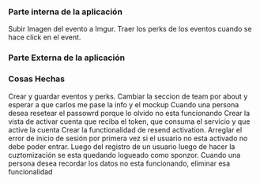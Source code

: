 ### Parte interna de la aplicación
Subir Imagen del evento a Imgur.
Traer los perks de los eventos cuando se hace click en el event.

### Parte Externa de la aplicación


### Cosas Hechas
Crear y guardar eventos y perks.
Cambiar la seccion de team por about y esperar a que carlos me pase la info y el mockup
Cuando una persona desea resetear el passowrd porque lo olvido no esta funcionando
Crear la vista de activar cuenta que reciba el token, que consuma el servicio y que active la cuenta
Crear la functionalidad de resend activation.
Arreglar el error de inicio de sesión por primera vez si el usuario no esta activado no debe poder entrar.
Luego del registro de un usuario luego de hacer la cuztomización se esta quedando logueado como sponzor.
Cuando una persona desea recordar los datos no esta funcionando, eliminar esa funcionalidad
